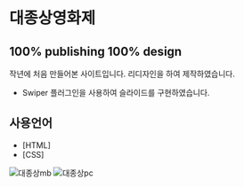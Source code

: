 # 대종상영화제
## 100% publishing 100% design



작년에 처음 만들어본 사이트입니다.
리디자인을 하여 제작하였습니다.

- Swiper 플러그인을 사용하여 슬라이드를 구현하였습니다.

## 사용언어

- [HTML]
- [CSS]

![대종상mb](https://user-images.githubusercontent.com/92587189/154717550-1243c105-308a-4ea8-ac3e-307447d2acd8.png)
![대종상pc](https://user-images.githubusercontent.com/92587189/154717554-844ad792-19fd-4262-a457-2ce87cbf0766.png)

